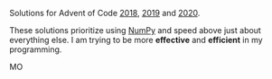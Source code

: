 Solutions for Advent of Code [2018](https://adventofcode.com/2018), [2019](https://adventofcode.com/2019) and [2020](https://adventofcode.com/2020).

These solutions prioritize using [NumPy](http://cs231n.github.io/python-numpy-tutorial/) and speed above just about everything else. I am trying to be more **effective** and **efficient** in my programming.

MO
